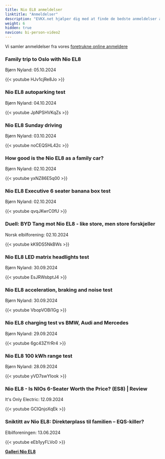 ```yaml
---
title: Nio EL8 anmeldelser
linktitle: "Anmeldelser"
description: "EVKX.net hjælper dig med at finde de bedste anmeldelser af denne model."
weight: 6
hidden: true
navicon: bi-person-video2
---
```

Vi samler anmeldelser fra vores [foretrukne online anmeldere](../../../../../guides/evreviewers/)

<div class="container text-center shadow p-2 pe-4 mb-5 bg-body-tertiary rounded border">
<h3>Family trip to Oslo with Nio EL8</h3>
<p>Bjørn Nyland: 05.10.2024</p>

{{< youtube HJv1cjRe8Jo >}}

</div>
<div class="container text-center shadow p-2 pe-4 mb-5 bg-body-tertiary rounded border">
<h3>Nio EL8 autoparking test</h3>
<p>Bjørn Nyland: 04.10.2024</p>

{{< youtube JpNPSHVKqZs >}}

</div>
<div class="container text-center shadow p-2 pe-4 mb-5 bg-body-tertiary rounded border">
<h3>Nio EL8 Sunday driving</h3>
<p>Bjørn Nyland: 03.10.2024</p>

{{< youtube noCEQSHL42c >}}

</div>
<div class="container text-center shadow p-2 pe-4 mb-5 bg-body-tertiary rounded border">
<h3>How good is the Nio EL8 as a family car?</h3>
<p>Bjørn Nyland: 02.10.2024</p>

{{< youtube yxNZ86E5q00 >}}

</div>
<div class="container text-center shadow p-2 pe-4 mb-5 bg-body-tertiary rounded border">
<h3>Nio EL8 Executive 6 seater banana box test</h3>
<p>Bjørn Nyland: 02.10.2024</p>

{{< youtube qvqJKwrC0fU >}}

</div>
<div class="container text-center shadow p-2 pe-4 mb-5 bg-body-tertiary rounded border">
<h3>Duell: BYD Tang mot Nio EL8 - like store, men store forskjeller</h3>
<p>Norsk elbilforening: 02.10.2024</p>

{{< youtube kK9DS5NkBWs >}}

</div>
<div class="container text-center shadow p-2 pe-4 mb-5 bg-body-tertiary rounded border">
<h3>Nio EL8 LED matrix headlights test</h3>
<p>Bjørn Nyland: 30.09.2024</p>

{{< youtube EsJRWsbptJ4 >}}

</div>
<div class="container text-center shadow p-2 pe-4 mb-5 bg-body-tertiary rounded border">
<h3>Nio EL8 acceleration, braking and noise test</h3>
<p>Bjørn Nyland: 30.09.2024</p>

{{< youtube VbopVOBi1Gg >}}

</div>
<div class="container text-center shadow p-2 pe-4 mb-5 bg-body-tertiary rounded border">
<h3>Nio EL8 charging test vs BMW, Audi and Mercedes</h3>
<p>Bjørn Nyland: 29.09.2024</p>

{{< youtube 6gc43ZYrRr4 >}}

</div>
<div class="container text-center shadow p-2 pe-4 mb-5 bg-body-tertiary rounded border">
<h3>Nio EL8 100 kWh range test</h3>
<p>Bjørn Nyland: 28.09.2024</p>

{{< youtube yVD7swYIook >}}

</div>
<div class="container text-center shadow p-2 pe-4 mb-5 bg-body-tertiary rounded border">
<h3>Nio EL8 - Is NIOs 6-Seater Worth the Price? (ES8) | Review</h3>
<p>It's Only Electric: 12.09.2024</p>

{{< youtube GCIQnjoXqEk >}}

</div>
<div class="container text-center shadow p-2 pe-4 mb-5 bg-body-tertiary rounded border">
<h3>Sniktitt av Nio EL8: Direktørplass til familien – EQS-killer?</h3>
<p>Elbilforeningen: 13.06.2024</p>

{{< youtube eEb1yyFLVo0 >}}

</div>
<div class="mt-3 mb-3">
<a href="../gallery/" class="text-decoration-none text-black">
<strong><i class="bi-arrow-left"></i>Galleri  </strong>
</a>
<a href="../" class="text-decoration-none text-black float-end">
<strong>Nio EL8 <i class="bi-arrow-right"></i></strong>
</a>
</div>
